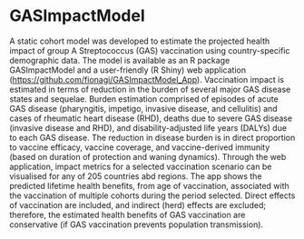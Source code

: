 # GASImpactModel
A static cohort model was developed to estimate the projected health impact of 
group A Streptococcus (GAS) vaccination using country-specific demographic data. 
The model is available as an R package GASImpactModel 
and a user-friendly (R Shiny) web application (https://github.com/fionagi/GASImpactModel_App). 
Vaccination impact is estimated 
in terms of reduction in the burden of several major GAS disease states and sequelae. 
Burden estimation comprised of episodes of acute GAS disease (pharyngitis, impetigo, 
invasive disease, and cellulitis) and cases of rheumatic heart disease (RHD), 
deaths due to severe GAS disease (invasive disease and RHD), and disability-adjusted 
life years (DALYs) due to each GAS disease. The reduction in disease burden is in 
direct proportion to vaccine efficacy, vaccine coverage, and vaccine-derived immunity 
(based on duration of protection and waning dynamics). Through the web application, 
impact metrics for a selected vaccination scenario can be visualised for any of 205 
countries abd regions. The app shows the predicted lifetime health benefits, from age of vaccination,
associated with the vaccination of multiple cohorts during the period selected. 
Direct effects of vaccination are included, and indirect (herd) effects are excluded; 
therefore, the estimated health benefits of GAS vaccination are conservative 
(if GAS vaccination prevents population transmission).
